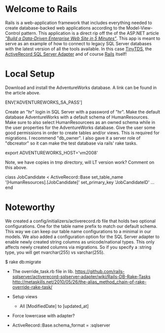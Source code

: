 
# Welcome to Rails

Rails is a web-application framework that includes everything needed to create database-backed web applications according to the Model-View-Control pattern. This application is a direct rip off the of the ASP.NET article [_"Build a Data-Driven Enterprise Web Site in 5 Minutes"_](http://msdn.microsoft.com/da-dk/magazine/gg535665%28en-us%29.aspx). This app is meant to serve as an example of how to connect to legacy SQL Server databases with the latest version of all the tools available. In this case [TinyTDS](https://github.com/rails-sqlserver/tiny_tds), the [ActiveRecord SQL Server Adapter](https://github.com/rails-sqlserver/activerecord-sqlserver-adapter) and of course [Rails](http://rubyonrails.org/) itself! 


# Local Setup

Download and install the AdventureWorks database. A link can be found in the article 
above. 

ENV['ADVENTUREWORKS_SA_PASS']

Create an "hr" login in SQL Server with a password of "hr". Make the default database 
AdventureWorks with a default schema of HumanResources. Make sure to also select 
HumanResourcees as an owned schema while in the user properties for the AdventureWorks 
database. Give the user some good permissions in order to create tables and/or views. 
This is required for migrations. I recommend "db_owner". I also gave it a server role
of "dbcreator" so it can make the test database via rails' rake tasks.

export ADVENTUREWORKS_HOST='vm2008'

Note, we have copies in tmp directory, will LT version work? Comment on this above.



class JobCandidate < ActiveRecord::Base
  set_table_name '[HumanResources].[JobCandidate]'
  set_primary_key 'JobCandidateID'
  ...
end

  

# Noteworthy

We created a config/initializers/activerecord.rb file that holds two optional configurations. One for the table name prefix to match our default schema. This way we can keep our table name configurations to a minimal in our models. We also added a configuration option for the SQL Server adapter to enable newly created string columns as unicode/national types. This only affects newly created columns via migrations. So if you specify a :string type, you will get nvarchar(255) vs varchar(255).

  $ rake db:migrate


* The override_task.rb file in lib.
  https://github.com/rails-sqlserver/activerecord-sqlserver-adapter/wiki/Rails-DB-Rake-Tasks
  http://metaskills.net/2010/05/26/the-alias_method_chain-of-rake-override-rake-task/

* Setup views
  - All [ModifiedDate] to [updated_at]

* Force lowercase with adapter?

* ActiveRecord::Base.schema_format = :sqlserver



